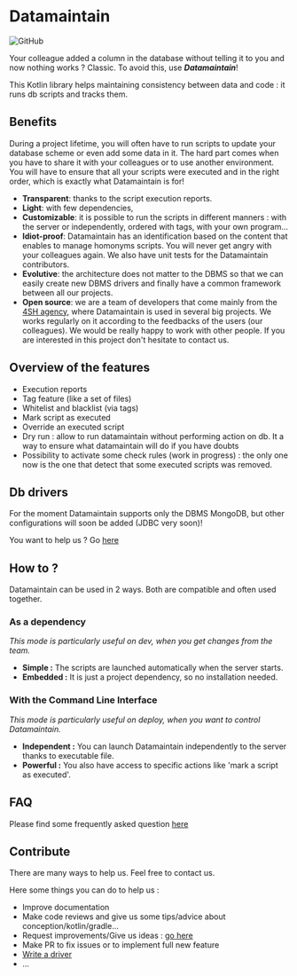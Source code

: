 # Datamaintain
![GitHub](https://img.shields.io/github/license/4sh/datamaintain)

Your colleague added a column in the database without telling it to you and now nothing works ? Classic. 
To avoid this, use ***Datamaintain***! 

This Kotlin library helps maintaining consistency between data and code : it runs db scripts and tracks them. 

[comment]: <> (According to your needs you may :)

[comment]: <> (- [Use it as a dependency in your Java or Kotlin server]&#40;docs/as-dependency.md&#41; : really handy to collaborate,)

[comment]: <> (- [And/or use the Command Line Interface &#40;CLI&#41;]&#40;docs/with-cli.md&#41; : enables more control when deploying.)

## Benefits
During a project lifetime, you will often have to run scripts to update your database scheme or even add some data in it. 
The hard part comes when you have to share it with your colleagues or to use another environment. 
You will have to ensure that all your scripts were executed and in the right order, which is exactly what Datamaintain is for!

- **Transparent**: thanks to the script execution reports.
- **Light**: with few dependencies,
- **Customizable**: it is possible to run the scripts in different manners : with the server or independently, 
  ordered with tags, with your own program...
- **Idiot-proof**: Datamaintain has an identification based on the content that enables to manage homonyms scripts. 
  You will never get angry with your colleagues again. We also have unit tests for the Datamaintain contributors. 
- **Evolutive**: the architecture does not matter to the DBMS so that we can easily create new DBMS drivers and 
  finally have a common framework between all our projects.
- **Open source**: we are a team of developers that come mainly from the [4SH agency](https://www.4sh.fr/), 
  where Datamaintain is used in several big projects. 
  We works regularly on it according to the feedbacks of the users (our colleagues). 
  We would be really happy to work with other people. 
  If you are interested in this project don't hesitate to contact us. 

## Overview of the features
- Execution reports
- Tag feature (like a set of files)
- Whitelist and blacklist (via tags)
- Mark script as executed
- Override an executed script
- Dry run : allow to run datamaintain without performing action on db. It a way to ensure what datamaintain will do if you have doubts
- Possibility to activate some check rules (work in progress) : the only one now is the one that detect that some executed scripts was removed.

## Db drivers

For the moment Datamaintain supports only the DBMS MongoDB, but other configurations will soon be added (JDBC very soon)!

You want to help us ? Go [here](./README.md#contribute)

## How to ?

Datamaintain can be used in 2 ways. Both are compatible and often used together.

### As a dependency

*This mode is particularly useful on dev, when you get changes from the team.*

-  **Simple :** The scripts are launched automatically when the server starts.
-  **Embedded :** It is just a project dependency, so no installation needed.

### With the Command Line Interface

*This mode is particularly useful on deploy, when you want to control Datamaintain.*

- **Independent :** You can launch Datamaintain independently 
  to the server thanks to executable file. 
- **Powerful :** You also have access to specific actions like 'mark a script as executed'.

## FAQ

Please find some frequently asked question [here](./docs/faq.md)
  
## Contribute

There are many ways to help us. Feel free to contact us.

Here some things you can do to help us :
- Improve documentation
- Make code reviews and give us some tips/advice about conception/kotlin/gradle...
- Request improvements/Give us ideas : [go here](https://github.com/4sh/datamaintain/issues)
- Make PR to fix issues or to implement full new feature
- [Write a driver](docs/how-to-write-a-driver.md)
- ...
